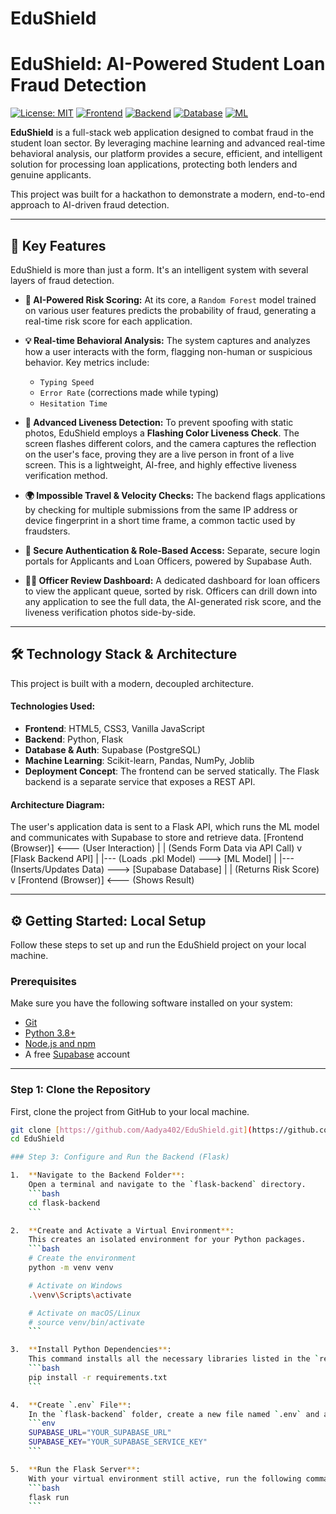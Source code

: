 # EduShield
# EduShield: AI-Powered Student Loan Fraud Detection

[![License: MIT](https://img.shields.io/badge/License-MIT-blue.svg)](https://opensource.org/licenses/MIT)
[![Frontend](https://img.shields.io/badge/Frontend-JS-yellow)](https://developer.mozilla.org/en-US/docs/Web/JavaScript)
[![Backend](https://img.shields.io/badge/Backend-Python_&_Flask-blue)](https://flask.palletsprojects.com/)
[![Database](https://img.shields.io/badge/Database-Supabase-green)](https://supabase.com/)
[![ML](https://img.shields.io/badge/ML-Scikit--learn-orange)](https://scikit-learn.org/)

**EduShield** is a full-stack web application designed to combat fraud in the student loan sector. By leveraging machine learning and advanced real-time behavioral analysis, our platform provides a secure, efficient, and intelligent solution for processing loan applications, protecting both lenders and genuine applicants.

This project was built for a hackathon to demonstrate a modern, end-to-end approach to AI-driven fraud detection.

---
## 🚀 Key Features

EduShield is more than just a form. It's an intelligent system with several layers of fraud detection.

* **🧠 AI-Powered Risk Scoring:** At its core, a `Random Forest` model trained on various user features predicts the probability of fraud, generating a real-time risk score for each application.

* **💡 Real-time Behavioral Analysis:** The system captures and analyzes how a user interacts with the form, flagging non-human or suspicious behavior. Key metrics include:
    * `Typing Speed`
    * `Error Rate` (corrections made while typing)
    * `Hesitation Time`

* **📸 Advanced Liveness Detection:** To prevent spoofing with static photos, EduShield employs a **Flashing Color Liveness Check**. The screen flashes different colors, and the camera captures the reflection on the user's face, proving they are a live person in front of a live screen. This is a lightweight, AI-free, and highly effective liveness verification method.

* **🌍 Impossible Travel & Velocity Checks:** The backend flags applications by checking for multiple submissions from the same IP address or device fingerprint in a short time frame, a common tactic used by fraudsters.

* **🔐 Secure Authentication & Role-Based Access:** Separate, secure login portals for Applicants and Loan Officers, powered by Supabase Auth.

* **👨‍💼 Officer Review Dashboard:** A dedicated dashboard for loan officers to view the applicant queue, sorted by risk. Officers can drill down into any application to see the full data, the AI-generated risk score, and the liveness verification photos side-by-side.

---

## 🛠️ Technology Stack & Architecture

This project is built with a modern, decoupled architecture.

#### Technologies Used:
* **Frontend**: HTML5, CSS3, Vanilla JavaScript
* **Backend**: Python, Flask
* **Database & Auth**: Supabase (PostgreSQL)
* **Machine Learning**: Scikit-learn, Pandas, NumPy, Joblib
* **Deployment Concept**: The frontend can be served statically. The Flask backend is a separate service that exposes a REST API.

#### Architecture Diagram:
The user's application data is sent to a Flask API, which runs the ML model and communicates with Supabase to store and retrieve data.
[Frontend (Browser)] <--- (User Interaction)
|
| (Sends Form Data via API Call)
v
[Flask Backend API]
|
|--- (Loads .pkl Model) ---> [ML Model]
|
|--- (Inserts/Updates Data) ---> [Supabase Database]
|
| (Returns Risk Score)
v
[Frontend (Browser)] <--- (Shows Result)

---
## ⚙️ Getting Started: Local Setup

Follow these steps to set up and run the EduShield project on your local machine.

### Prerequisites

Make sure you have the following software installed on your system:
* [Git](https://git-scm.com/)
* [Python 3.8+](https://www.python.org/downloads/)
* [Node.js and npm](https://nodejs.org/en/)
* A free [Supabase](https://supabase.com/) account

---
### Step 1: Clone the Repository

First, clone the project from GitHub to your local machine.

```bash
git clone [https://github.com/Aadya402/EduShield.git](https://github.com/Aadya402/EduShield.git)
cd EduShield

### Step 3: Configure and Run the Backend (Flask)

1.  **Navigate to the Backend Folder**:
    Open a terminal and navigate to the `flask-backend` directory.
    ```bash
    cd flask-backend
    ```

2.  **Create and Activate a Virtual Environment**:
    This creates an isolated environment for your Python packages.
    ```bash
    # Create the environment
    python -m venv venv

    # Activate on Windows
    .\venv\Scripts\activate

    # Activate on macOS/Linux
    # source venv/bin/activate
    ```

3.  **Install Python Dependencies**:
    This command installs all the necessary libraries listed in the `requirements.txt` file.
    ```bash
    pip install -r requirements.txt
    ```

4.  **Create `.env` File**:
    In the `flask-backend` folder, create a new file named `.env` and add your Supabase credentials. **Important**: Use the secret **`service_role`** key here, not the public `anon` key.
    ```env
    SUPABASE_URL="YOUR_SUPABASE_URL"
    SUPABASE_KEY="YOUR_SUPABASE_SERVICE_KEY"
    ```

5.  **Run the Flask Server**:
    With your virtual environment still active, run the following command to start the backend server.
    ```bash
    flask run
    ```
    

